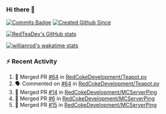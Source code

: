 ### Hi there 👋

<!--
**RedTeaDev/RedTeaDev** is a ✨ _special_ ✨ repository because its `README.md` (this file) appears on your GitHub profile.

Here are some ideas to get you started:

- 🔭 I’m currently working on ...
- 🌱 I’m currently learning ...
- 👯 I’m looking to collaborate on ...
- 🤔 I’m looking for help with ...
- 💬 Ask me about ...
- 📫 How to reach me: ...
- 😄 Pronouns: ...
- ⚡ Fun fact: ...
-->

[![Commits Badge](https://badges.pufler.dev/commits/monthly/RedTeaDev)](https://github.com/RedTeaDev/RedTeaDev)
[![Created Github Since](https://badges.pufler.dev/years/RedTeaDev)](https://github.com/RedTeaDev/RedTeaDev)

[![RedTeaDev's GitHub stats](https://github-readme-stats.vercel.app/api?username=RedTeaDev)](https://github.com/anuraghazra/github-readme-stats)

[![willianrod's wakatime stats](https://github-readme-stats.vercel.app/api/wakatime?username=RedTeaDev)](https://github.com/anuraghazra/github-readme-stats)
### :zap: Recent Activity

<!--START_SECTION:activity-->
1. 🎉 Merged PR [#64](https://github.com/RedCokeDevelopment/Teapot.py/pull/64) in [RedCokeDevelopment/Teapot.py](https://github.com/RedCokeDevelopment/Teapot.py)
2. 🗣 Commented on [#64](https://github.com/RedCokeDevelopment/Teapot.py/issues/64) in [RedCokeDevelopment/Teapot.py](https://github.com/RedCokeDevelopment/Teapot.py)
3. 🎉 Merged PR [#14](https://github.com/RedCokeDevelopment/MCServerPing/pull/14) in [RedCokeDevelopment/MCServerPing](https://github.com/RedCokeDevelopment/MCServerPing)
4. 🎉 Merged PR [#6](https://github.com/RedCokeDevelopment/MCServerPing/pull/6) in [RedCokeDevelopment/MCServerPing](https://github.com/RedCokeDevelopment/MCServerPing)
5. 🎉 Merged PR [#15](https://github.com/RedCokeDevelopment/MCServerPing/pull/15) in [RedCokeDevelopment/MCServerPing](https://github.com/RedCokeDevelopment/MCServerPing)
<!--END_SECTION:activity-->
